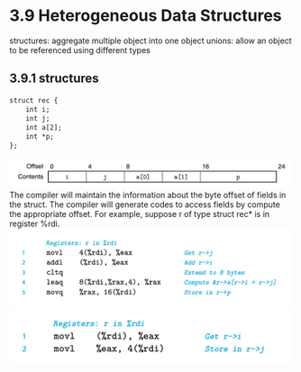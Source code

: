 # 3.9 Heterogeneous Data Structures

structures: aggregate multiple object into one object
unions: allow an object to be referenced using different types

## 3.9.1 structures

```
struct rec {
    int i;
    int j;
    int a[2];
    int *p;
};
```
![](2022-08-02-11-11-58.png)
The compiler will maintain the information about the byte offset of fields in the struct.
The compiler will generate codes to access fields by compute the appropriate offset.
For example, suppose r of type struct rec* is in register %rdi.
![](2022-08-02-11-16-30.png)
![](2022-08-02-11-16-56.png)
